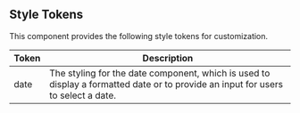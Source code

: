 ## Style Tokens

This component provides the following style tokens for customization.

| **Token** | **Description**                                                                                                                  |
| --------- | -------------------------------------------------------------------------------------------------------------------------------- |
| date      | The styling for the date component, which is used to display a formatted date or to provide an input for users to select a date. |
